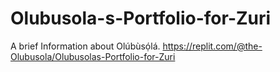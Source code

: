 # Olubusola-s-Portfolio-for-Zuri
A brief Information about Olúbùsọ́lá.
https://replit.com/@the-Olubusola/Olubusolas-Portfolio-for-Zuri
